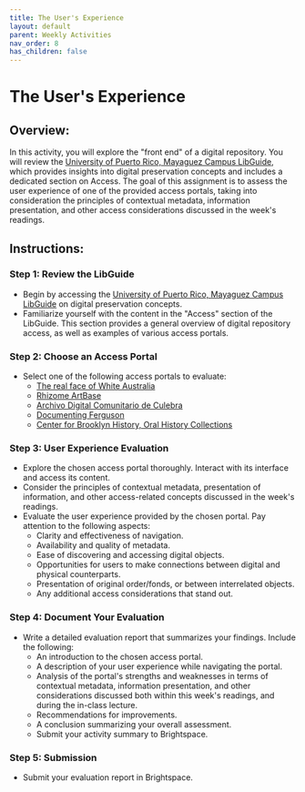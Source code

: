 ```yaml
---
title: The User's Experience
layout: default
parent: Weekly Activities
nav_order: 8
has_children: false
---
```


# The User's Experience

## Overview:
In this activity, you will explore the "front end" of a digital repository. You will review the <a href="https://libguides.uprm.edu/digital-preservation/access" target="_blank">University of Puerto Rico, Mayaguez Campus LibGuide</a>, which provides insights into digital preservation concepts and includes a dedicated section on Access. The goal of this assignment is to assess the user experience of one of the provided access portals, taking into consideration the principles of contextual metadata, information presentation, and other access considerations discussed in the week's readings.

## Instructions:

### Step 1: Review the LibGuide
- Begin by accessing the <a href="https://libguides.uprm.edu/digital-preservation/access" target="_blank">University of Puerto Rico, Mayaguez Campus LibGuide</a> on digital preservation concepts.
- Familiarize yourself with the content in the "Access" section of the LibGuide. This section provides a general overview of digital repository access, as well as examples of various access portals.

### Step 2: Choose an Access Portal
- Select one of the following access portals to evaluate:
  - <a href="https://www.realfaceofwhiteaustralia.net/faces/?rsort=7" target="_blank">The real face of White Australia</a>
  - <a href="https://artbase.rhizome.org/wiki/Main_Page" target="_blank">Rhizome ArtBase</a>
  - <a href="https://fundacionculebra.omeka.net/" target="_blank">Archivo Digital Comunitario de Culebra</a>
  - <a href="http://digital.wustl.edu/ferguson/" target="_blank">Documenting Ferguson</a>
  - <a href="https://oralhistory.brooklynhistory.org/" target="_blank">Center for Brooklyn History, Oral History Collections</a>

### Step 3: User Experience Evaluation
- Explore the chosen access portal thoroughly. Interact with its interface and access its content.
- Consider the principles of contextual metadata, presentation of information, and other access-related concepts discussed in the week's readings.
- Evaluate the user experience provided by the chosen portal. Pay attention to the following aspects:
  - Clarity and effectiveness of navigation.
  - Availability and quality of metadata.
  - Ease of discovering and accessing digital objects.
  - Opportunities for users to make connections between digital and physical counterparts.
  - Presentation of original order/fonds, or between interrelated objects.
  - Any additional access considerations that stand out.

### Step 4: Document Your Evaluation
- Write a detailed evaluation report that summarizes your findings. Include the following:
  - An introduction to the chosen access portal.
  - A description of your user experience while navigating the portal.
  - Analysis of the portal's strengths and weaknesses in terms of contextual metadata, information presentation, and other considerations discussed both within this week's readings, and during the in-class lecture.
  - Recommendations for improvements.
  - A conclusion summarizing your overall assessment.
  - Submit your activity summary to Brightspace.

### Step 5: Submission
- Submit your evaluation report in Brightspace.
